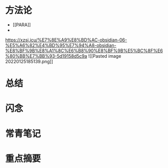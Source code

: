 
# 方法论
+ [[PARA]]
+ 
https://xzsj.icu/%E7%8E%A9%E8%BD%AC-obsidian-06-%E5%A6%82%E4%BD%95%E7%94%A8-obsidian-%E8%BF%9B%E8%A1%8C%E6%B8%90%E8%BF%9B%E5%BC%8F%E6%80%BB%E7%BB%93-5d19158d5c9a
![[Pasted image 20220125185139.png]]

# 总结

# 闪念

# 常青笔记

# 重点摘要

